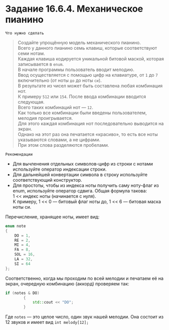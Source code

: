 # Задание 16.6.4. Механическое пианино
`Что нужно сделать`
>Создайте упрощённую модель механического пианино.<br>Всего у данного пианино семь клавиш, которые соответствуют семи нотам.<br> Каждая клавиша кодируется уникальной битовой маской, которая записывается в `enum`.<br>В начале программы пользователь вводит мелодию. <br>Ввод осуществляется с помощью цифр на клавиатуре, от `1` до `7` включительно (от ноты `до` до ноты `си`). <br>В результате из чисел может быть составлена любая комбинация нот.<br>К примеру `512` или `154`. После ввода комбинации вводится следующая.<br>Всего таких комбинаций нот — `12`.<br>Как только все комбинации были введены пользователем, мелодия проигрывается.<br>Для этого каждая комбинация нот последовательно выводится на экран.<br>Однако на этот раз она печатается «красиво», то есть все ноты указываются словами, а не цифрами.<br>При этом слова разделяются пробелами.

`Рекомендации`
* Для вычленения отдельных символов-цифр из строки с нотами используйте оператор индексации строки.
* Для дальнейшей конвертации символа в строку используйте соответствующий конструктор.
* Для простоты, чтобы из индекса ноты получить саму ноту-флаг из enum, используйте оператор сдвига. Общая формула такова: <br>1 << индекс ноты (начинается с нуля).<br>К примеру, 1 << 0 — битовый флаг ноты до, 1 << 6 — битовая маска ноты си.

Перечисление, хранящее ноты, имеет вид:
```C++
enum note 
{ 
    DO = 1, 
    RE = 2, 
    MI = 4, 
    FA = 8, 
    SOL = 16, 
    LA = 32, 
    SI = 64 
};
```
Соответственно, когда мы проходим по всей мелодии и печатаем её на экран, очередную комбинацию (аккорд) проверяем так:
```C++
if (notes & DO) 
        { 
            std::cout << "DO"; 
        }
```
Где `notes` — это целое число, один звук нашей мелодии. Она состоит из 12 звуков и имеет вид `int melody[12];`
